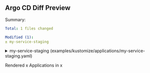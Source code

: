 ## Argo CD Diff Preview

Summary:
```yaml
Total: 1 files changed

Modified (1):
± my-service-staging
```

<details>
<summary>my-service-staging (examples/kustomize/applications/my-service-staging.yaml)</summary>
<br>

```diff
@@ Application modified: my-service-staging (examples/kustomize/applications/my-service-staging.yaml) @@
 apiVersion: apps/v1
 kind: Deployment
 metadata:
   annotations:
     argocd.argoproj.io/tracking-id: my-service-staging:apps/Deployment:default/staging-myapp
   labels:
     app: myapp
   name: staging-myapp
   namespace: default
 spec:
-  replicas: 2
+  replicas: 6
   selector:
     matchLabels:
       app: myapp
   template:
     metadata:
       labels:
         app: myapp
     spec:
       containers:
       - image: dag-andersen/myapp:latest
```

</details>

Rendered x Applications in x
